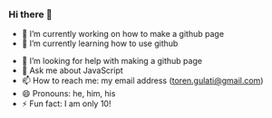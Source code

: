 ### Hi there 👋


<!--**pawstar-lag/pawstar-lag** is a ✨ _special_ ✨ repository because its `README.md` (this file) appears on your GitHub profile. -->

<!--Here are some ideas to get you started:-->

- 🔭 I’m currently working on how to make a github page
- 🌱 I’m currently learning how to use github
<!--- 👯 I’m looking to collaborate on -->
- 🤔 I’m looking for help with making a github page
- 💬 Ask me about JavaScript
- 📫 How to reach me: my email address (toren.gulati@gmail.com)
- 😄 Pronouns: he, him, his
- ⚡ Fun fact: I am only 10!

